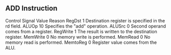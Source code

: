 ##  ADD Instruction
Control Signal	Value	Reason
RegDst	1	Destination register is specified in the rd field.
ALUOp	10	Specifies the "add" operation.
ALUSrc	0	Second operand comes from a register.
RegWrite	1	The result is written to the destination register.
MemWrite	0	No memory write is performed.
MemRead	0	No memory read is performed.
MemtoReg	0	Register value comes from the ALU.
